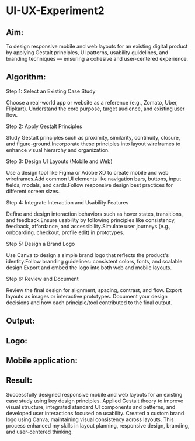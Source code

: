 # UI-UX-Experiment2

## Aim:
To design responsive mobile and web layouts for an existing digital product by applying Gestalt principles, UI patterns, usability guidelines, and branding techniques — ensuring a cohesive and user-centered experience.


## Algorithm:
Step 1: Select an Existing Case Study

Choose a real-world app or website as a reference (e.g., Zomato, Uber, Flipkart). Understand the core purpose, target audience, and existing user flow.

Step 2: Apply Gestalt Principles

Study Gestalt principles such as proximity, similarity, continuity, closure, and figure-ground.Incorporate these principles into layout wireframes to enhance visual hierarchy and organization.

Step 3: Design UI Layouts (Mobile and Web)

Use a design tool like Figma or Adobe XD to create mobile and web wireframes.Add common UI elements like navigation bars, buttons, input fields, modals, and cards.Follow responsive design best practices for different screen sizes.

Step 4: Integrate Interaction and Usability Features

Define and design interaction behaviors such as hover states, transitions, and feedback.Ensure usability by following principles like consistency, feedback, affordance, and accessibility.Simulate user journeys (e.g., onboarding, checkout, profile edit) in prototypes.

Step 5: Design a Brand Logo

Use Canva to design a simple brand logo that reflects the product's identity.Follow branding guidelines: consistent colors, fonts, and scalable design.Export and embed the logo into both web and mobile layouts.

Step 6: Review and Document

Review the final design for alignment, spacing, contrast, and flow. Export layouts as images or interactive prototypes. Document your design decisions and how each principle/tool contributed to the final output.
## Output:
  ## Logo:

  ## Mobile application:
  

## Result:
Successfully designed responsive mobile and web layouts for an existing case study using key design principles. Applied Gestalt theory to improve visual structure, integrated standard UI components and patterns, and developed user interactions focused on usability. Created a custom brand logo using Canva, maintaining visual consistency across layouts. This process enhanced my skills in layout planning, responsive design, branding, and user-centered thinking.

